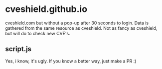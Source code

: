 # cveshield.github.io

cveshield.com but without a pop-up after 30 seconds to login. Data is gathered from the same resource as cveshield.
Not as fancy as cveshield, but will do to check new CVE's.

## script.js

Yes, i know, it's ugly. If you know a better way, just make a PR :) 
